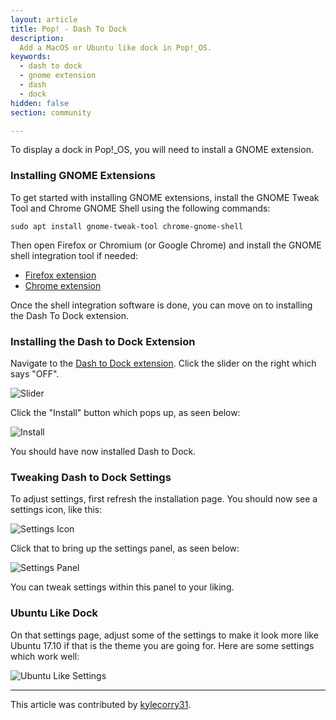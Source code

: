 ```yaml
---
layout: article
title: Pop! - Dash To Dock
description:
  Add a MacOS or Ubuntu like dock in Pop!_OS.
keywords:
  - dash to dock
  - gnome extension
  - dash
  - dock
hidden: false
section: community

---
```

To display a dock in Pop!\_OS, you will need to install a GNOME extension.

### Installing GNOME Extensions
To get started with installing GNOME extensions, install the GNOME Tweak Tool and Chrome GNOME Shell using the following commands:
```shell
sudo apt install gnome-tweak-tool chrome-gnome-shell
```

Then open Firefox or Chromium (or Google Chrome) and install the GNOME shell integration tool if needed:
- [Firefox extension](https://addons.mozilla.org/en-US/firefox/addon/gnome-shell-integration/)
- [Chrome extension](https://chrome.google.com/webstore/detail/gnome-shell-integration/gphhapmejobijbbhgpjhcjognlahblep?hl=en)

Once the shell integration software is done, you can move on to installing the Dash To Dock extension.

### Installing the Dash to Dock Extension
Navigate to the [Dash to Dock extension](https://extensions.gnome.org/extension/307/dash-to-dock/). Click the slider on the right which says "OFF".

![Slider]({{site.baseurl}}/images/dash-to-dock/gnome-store.png)


Click the "Install" button which pops up, as seen below:

![Install]({{site.baseurl}}/images/dash-to-dock/install.png)


You should have now installed Dash to Dock.

### Tweaking Dash to Dock Settings
To adjust settings, first refresh the installation page. You should now see a settings icon, like this:

![Settings Icon]({{site.baseurl}}/images/dash-to-dock/settings-icon.png)

Click that to bring up the settings panel, as seen below:

![Settings Panel]({{site.baseurl}}/images/dash-to-dock/settings-panel.png)

You can tweak settings within this panel to your liking.

### Ubuntu Like Dock
On that settings page, adjust some of the settings to make it look more like Ubuntu 17.10 if that is the theme you are going for. Here are some settings which work well:

![Ubuntu Like Settings]({{site.baseurl}}/images/dash-to-dock/ubuntu-like.png)

---

This article was contributed by [kylecorry31](https://github.com/kylecorry31).
